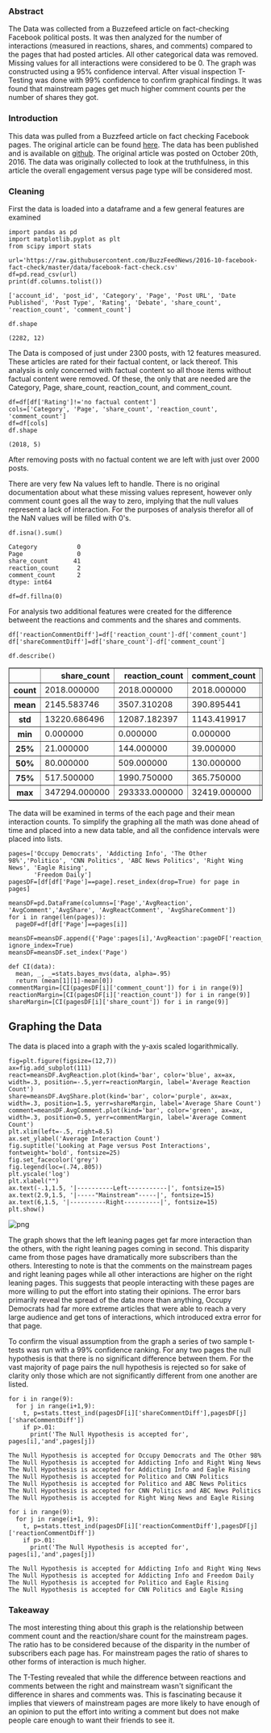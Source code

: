 
### Abstract

The Data was collected from a Buzzefeed article on fact-checking Facebook political posts. It was then analyzed for the number of interactions (measured in reactions, shares, and comments) compared to the pages that had posted articles. All other categorical data was removed. Missing values for all interactions were considered to be 0. The graph was constructed using a 95% confidence interval. After visual inspection T-Testing was done with 99% confidence to confirm graphical findings. It was found that mainstream pages get much higher comment counts per the number of shares they got. 

### Introduction

This data was pulled from a Buzzfeed article on fact checking Facebook pages. The original article can be found [here](https://www.buzzfeednews.com/article/craigsilverman/partisan-fb-pages-analysis#.ia1QB2KJl). The data has been published and is available on [github](https://github.com/BuzzFeedNews/2016-10-facebook-fact-check/blob/master/data/facebook-fact-check.csv). The original article was posted on October 20th, 2016. The data was originally collected to look at the truthfulness, in this article the overall engagement versus page type will be considered most.

### Cleaning

First the data is loaded into a dataframe and a few general features are examined




```
import pandas as pd
import matplotlib.pyplot as plt
from scipy import stats
```


```
url='https://raw.githubusercontent.com/BuzzFeedNews/2016-10-facebook-fact-check/master/data/facebook-fact-check.csv'
df=pd.read_csv(url)
print(df.columns.tolist())
```

    ['account_id', 'post_id', 'Category', 'Page', 'Post URL', 'Date Published', 'Post Type', 'Rating', 'Debate', 'share_count', 'reaction_count', 'comment_count']



```
df.shape
```




    (2282, 12)



The Data is composed of just under 2300 posts, with 12 features measured. These articles are rated for their factual content, or lack thereof. This analysis is only concerned with factual content so all those items without factual content were removed. Of these, the only that are needed are the Category, Page, share_count, reaction_count, and comment_count. 


```
df=df[df['Rating']!='no factual content']
cols=['Category', 'Page', 'share_count', 'reaction_count', 'comment_count']
df=df[cols]
df.shape
```




    (2018, 5)



After removing posts with no factual content we are left with just over 2000 posts.



There are very few Na values left to handle. There is no original documentation about what these missing values represent, however only comment count goes all the way to zero, implying that the null values represent a lack of interaction. For the purposes of analysis therefor all of the NaN values will be filled with 0's. 


```
df.isna().sum()
```




    Category           0
    Page               0
    share_count       41
    reaction_count     2
    comment_count      2
    dtype: int64




```
df=df.fillna(0)
```

For analysis two additional features were created for the difference betweent the reactions and comments and the shares and comments. 


```
df['reactionCommentDiff']=df['reaction_count']-df['comment_count']
df['shareCommentDiff']=df['share_count']-df['comment_count']
```


```
df.describe()
```




<div>
<style scoped>
    .dataframe tbody tr th:only-of-type {
        vertical-align: middle;
    }

    .dataframe tbody tr th {
        vertical-align: top;
    }

    .dataframe thead th {
        text-align: right;
    }
</style>
<table border="1" class="dataframe">
  <thead>
    <tr style="text-align: right;">
      <th></th>
      <th>share_count</th>
      <th>reaction_count</th>
      <th>comment_count</th>
      <th>reactionCommentDiff</th>
      <th>shareCommentDiff</th>
    </tr>
  </thead>
  <tbody>
    <tr>
      <th>count</th>
      <td>2018.000000</td>
      <td>2018.000000</td>
      <td>2018.000000</td>
      <td>2018.000000</td>
      <td>2018.000000</td>
    </tr>
    <tr>
      <th>mean</th>
      <td>2145.583746</td>
      <td>3507.310208</td>
      <td>390.895441</td>
      <td>3116.414767</td>
      <td>1754.688305</td>
    </tr>
    <tr>
      <th>std</th>
      <td>13220.686496</td>
      <td>12087.182397</td>
      <td>1143.419917</td>
      <td>11252.480803</td>
      <td>12339.315813</td>
    </tr>
    <tr>
      <th>min</th>
      <td>0.000000</td>
      <td>0.000000</td>
      <td>0.000000</td>
      <td>-1261.000000</td>
      <td>-13510.000000</td>
    </tr>
    <tr>
      <th>25%</th>
      <td>21.000000</td>
      <td>144.000000</td>
      <td>39.000000</td>
      <td>68.250000</td>
      <td>-73.750000</td>
    </tr>
    <tr>
      <th>50%</th>
      <td>80.000000</td>
      <td>509.000000</td>
      <td>130.000000</td>
      <td>305.000000</td>
      <td>-5.000000</td>
    </tr>
    <tr>
      <th>75%</th>
      <td>517.500000</td>
      <td>1990.750000</td>
      <td>365.750000</td>
      <td>1573.000000</td>
      <td>235.750000</td>
    </tr>
    <tr>
      <th>max</th>
      <td>347294.000000</td>
      <td>293333.000000</td>
      <td>32419.000000</td>
      <td>260914.000000</td>
      <td>314875.000000</td>
    </tr>
  </tbody>
</table>
</div>



The data will be examined in terms of the each page and their mean interaction counts. To simplify the graphing all the math was done ahead of time and placed into a new data table, and all the confidence intervals were placed into lists.  



```
pages=['Occupy Democrats', 'Addicting Info', 'The Other 98%','Politico', 'CNN Politics', 'ABC News Politics', 'Right Wing News', 'Eagle Rising', 
       'Freedom Daily']
pagesDF=[df[df['Page']==page].reset_index(drop=True) for page in pages]

meansDF=pd.DataFrame(columns=['Page','AvgReaction', 'AvgComment','AvgShare', 'AvgReactComment', 'AvgShareComment'])
for i in range(len(pages)):
  pageDF=df[df['Page']==pages[i]]
  meansDF=meansDF.append({'Page':pages[i],'AvgReaction':pageDF['reaction_count'].mean(),'AvgComment':pageDF['comment_count'].mean(),'AvgShare':pageDF['share_count'].mean(),'AvgReactComment':pageDF['reactionCommentDiff'].mean(),'AvgShareComment':pageDF['shareCommentDiff'].mean()}, ignore_index=True)
meansDF=meansDF.set_index('Page')
```


```
def CI(data):
  mean, _, _=stats.bayes_mvs(data, alpha=.95)
  return (mean[1][1]-mean[0])
commentMargin=[CI(pagesDF[i]['comment_count']) for i in range(9)]
reactionMargin=[CI(pagesDF[i]['reaction_count']) for i in range(9)]
shareMargin=[CI(pagesDF[i]['share_count']) for i in range(9)]
```

## Graphing the Data

The data is placed into a graph with the y-axis scaled logarithmically. 


```
fig=plt.figure(figsize=(12,7))
ax=fig.add_subplot(111)
react=meansDF.AvgReaction.plot(kind='bar', color='blue', ax=ax, width=.3, position=-.5,yerr=reactionMargin, label='Average Reaction Count')
share=meansDF.AvgShare.plot(kind='bar', color='purple', ax=ax, width=.3, position=1.5, yerr=shareMargin, label='Average Share Count')
comment=meansDF.AvgComment.plot(kind='bar', color='green', ax=ax, width=.3, position=0.5, yerr=commentMargin, label='Average Comment Count')
plt.xlim(left=-.5, right=8.5)
ax.set_ylabel('Average Interaction Count')
fig.suptitle('Looking at Page versus Post Interactions', fontweight='bold', fontsize=25)
fig.set_facecolor('grey')
fig.legend(loc=(.74,.805))
plt.yscale('log')
plt.xlabel("")
ax.text(-.1,1.5, '|----------Left-----------|', fontsize=15)
ax.text(2.9,1.5, '|-----"Mainstream"-----|', fontsize=15)
ax.text(6,1.5, '|----------Right----------|', fontsize=15)
plt.show()
```


![png](2019_08_28_Looking_At_Interaction_on_Political_Posts_files/2019_08_28_Looking_At_Interaction_on_Political_Posts_18_0.png)


The graph shows that the left leaning pages get far more interaction than the others, with the right leaning pages coming in second. This disparity came from those pages have dramatically more subscribers than the others. Interesting to note is that the comments on the mainstream pages and right leaning pages while all other interactions are higher on the right leaning pages. This suggests that people interacting with these pages are more willing to put the effort into stating their opinions. The error bars primarily reveal the spread of the data more than anything, Occupy Democrats had far more extreme articles that were able to reach a very large audience and get tons of interactions, which introduced extra error for that page. 

To confirm the visual assumption from the graph a series of two sample t-tests was run with a 99% confidence ranking. For any two pages the null hypothesis is that there is no significant difference between them. For the vast majority of page pairs the null hypothesis is rejected so for sake of clarity only those which are not significantly different from one another are listed. 


```
for i in range(9):
  for j in range(i+1,9):
    t, p=stats.ttest_ind(pagesDF[i]['shareCommentDiff'],pagesDF[j]['shareCommentDiff'])
    if p>.01:
      print('The Null Hypothesis is accepted for', pages[i],'and',pages[j])
```

    The Null Hypothesis is accepted for Occupy Democrats and The Other 98%
    The Null Hypothesis is accepted for Addicting Info and Right Wing News
    The Null Hypothesis is accepted for Addicting Info and Eagle Rising
    The Null Hypothesis is accepted for Politico and CNN Politics
    The Null Hypothesis is accepted for Politico and ABC News Politics
    The Null Hypothesis is accepted for CNN Politics and ABC News Politics
    The Null Hypothesis is accepted for Right Wing News and Eagle Rising



```
for i in range(9):
  for j in range(i+1, 9):
    t, p=stats.ttest_ind(pagesDF[i]['reactionCommentDiff'],pagesDF[j]['reactionCommentDiff'])
    if p>.01:
      print('The Null Hypothesis is accepted for', pages[i],'and',pages[j])
```

    The Null Hypothesis is accepted for Addicting Info and Right Wing News
    The Null Hypothesis is accepted for Addicting Info and Freedom Daily
    The Null Hypothesis is accepted for Politico and Eagle Rising
    The Null Hypothesis is accepted for CNN Politics and Eagle Rising


### Takeaway
The most interesting thing about this graph is the relationship between comment count and the reaction/share count for the mainstream pages. The ratio has to be considered because of the disparity in the number of subscribers each page has. For mainstream pages the ratio of shares to other forms of interaction is much higher.

The T-Testing revealed that while the difference between reactions and comments between the right and mainstream wasn't significant the difference in shares and comments was. This is fascinating because it implies that viewers of mainstream pages are more likely to have enough of an opinion to put the effort into writing a comment but does not make people care enough to want their friends to see it. 
